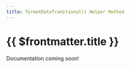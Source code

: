 ```yaml
---
title: formatDateTraditional() Helper Method
---
```



<script setup>
    import DocsPackageVersion from '../../../src/views/compos/DocsPackageVersion.vue'
</script>



# {{ $frontmatter.title }}

<!-- TODO: write docs for helper method (use tests for reference) -->
Documentation coming soon!
